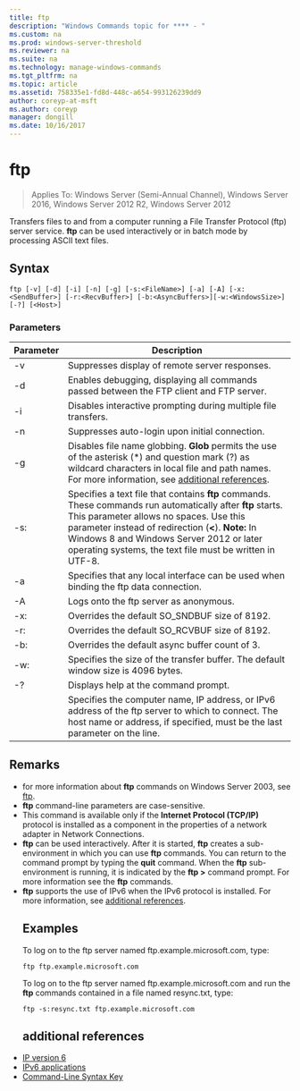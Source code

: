 ```yaml
---
title: ftp
description: "Windows Commands topic for **** - "
ms.custom: na
ms.prod: windows-server-threshold
ms.reviewer: na
ms.suite: na
ms.technology: manage-windows-commands
ms.tgt_pltfrm: na
ms.topic: article
ms.assetid: 758335e1-fd8d-448c-a654-993126239dd9
author: coreyp-at-msft
ms.author: coreyp
manager: dongill
ms.date: 10/16/2017
---
```

# ftp

>Applies To: Windows Server (Semi-Annual Channel), Windows Server 2016, Windows Server 2012 R2, Windows Server 2012

Transfers files to and from a computer running a File Transfer Protocol (ftp) server service. **ftp** can be used interactively or in batch mode by processing ASCII text files. 
## Syntax
```
ftp [-v] [-d] [-i] [-n] [-g] [-s:<FileName>] [-a] [-A] [-x:<SendBuffer>] [-r:<RecvBuffer>] [-b:<AsyncBuffers>][-w:<WindowsSize>]  [-?] [<Host>]
```
### Parameters

|     Parameter     |                                                                                                                                                      Description                                                                                                                                                      |
|-------------------|-----------------------------------------------------------------------------------------------------------------------------------------------------------------------------------------------------------------------------------------------------------------------------------------------------------------------|
|        -v         |                                                                                                                                    Suppresses display of remote server responses.                                                                                                                                     |
|        -d         |                                                                                                               Enables debugging, displaying all commands passed between the FTP client and FTP server.                                                                                                                |
|        -i         |                                                                                                                            Disables interactive prompting during multiple file transfers.                                                                                                                             |
|        -n         |                                                                                                                                    Suppresses auto-login upon initial connection.                                                                                                                                     |
|        -g         |                                         Disables file name globbing.  **Glob** permits the use of the asterisk (\*) and question mark (?) as wildcard characters in local file and path names. For more information, see [additional references](ftp.md#BKMK_additionalRef).                                          |
|   -s:<FileName>   | Specifies a text file that contains **ftp** commands. These commands run automatically after **ftp** starts. This parameter allows no spaces. Use this parameter instead of redirection (**<**). **Note:** In Windows 8 and  Windows Server 2012  or later operating systems, the text file must be written in UTF-8. |
|        -a         |                                                                                                                 Specifies that any local interface can be used when binding the ftp data connection.                                                                                                                  |
|        -A         |                                                                                                                                        Logs onto the ftp server as anonymous.                                                                                                                                         |
|  -x:<SendBuffer>  |                                                                                                                                     Overrides the default SO_SNDBUF size of 8192.                                                                                                                                     |
|  -r:<RecvBuffer>  |                                                                                                                                     Overrides the default SO_RCVBUF size of 8192.                                                                                                                                     |
| -b:<AsyncBuffers> |                                                                                                                                    Overrides the default async buffer count of 3.                                                                                                                                     |
| -w:<WindowsSize>  |                                                                                                                   Specifies the size of the transfer buffer. The default window size is 4096 bytes.                                                                                                                   |
|        -?         |                                                                                                                                         Displays help at the command prompt.                                                                                                                                          |
|      <host>       |                                                                    Specifies the computer name, IP address, or IPv6 address of the ftp server to which to connect. The host name or address, if specified, must be the last parameter on the line.                                                                    |

## Remarks
- for more information about **ftp** commands on Windows Server 2003, see [ftp](https://technet.microsoft.com/library/cc756013(v=ws.10).aspx).
- **ftp** command-line parameters are case-sensitive.
- This command is available only if the **Internet Protocol (TCP/IP)** protocol is installed as a component in the properties of a network adapter in Network Connections.
- **ftp** can be used interactively. After it is started, **ftp** creates a sub-environment in which you can use **ftp** commands. You can return to the command prompt by typing the **quit** command. When the **ftp** sub-environment is running, it is indicated by the **ftp >** command prompt. For more information see the **ftp** commands.
- **ftp** supports the use of IPv6 when the IPv6 protocol is installed. For more information, see [additional references](ftp.md#BKMK_additionalRef).
  ## <a name="BKMK_Examples"></a>Examples
  To log on to the ftp server named ftp.example.microsoft.com, type:
  ```
  ftp ftp.example.microsoft.com
  ```
  To log on to the ftp server named ftp.example.microsoft.com and run the **ftp** commands contained in a file named resync.txt, type:
  ```
  ftp -s:resync.txt ftp.example.microsoft.com
  ```
  ## <a name="BKMK_additionalRef"></a>additional references
- [IP version 6](https://technet.microsoft.com/library/cc738636(v=ws.10).aspx)
- [IPv6 applications](https://technet.microsoft.com/library/cc782509(v=ws.10).aspx)
- [Command-Line Syntax Key](command-line-syntax-key.md)

